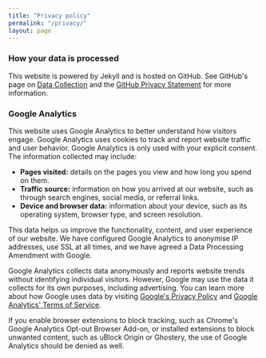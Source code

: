 ```yaml
---
title: "Privacy policy"
permalink: "/privacy/"
layout: page
---
```


### How your data is processed

This website is powered by Jekyll and is hosted on GitHub. See GitHub's page on [Data Collection](https://docs.github.com/en/pages/getting-started-with-github-pages/about-github-pages#data-collection) and the [GitHub Privacy Statement](https://docs.github.com/en/site-policy/privacy-policies/github-privacy-statement) for more information.

### Google Analytics

This website uses Google Analytics to better understand how visitors engage.
Google Analytics uses cookies to track and report website traffic and user behavior.
Google Analytics is only used with your explicit consent.
The information collected may include:
* **Pages visited:** details on the pages you view and how long you spend on them.
* **Traffic source:** information on how you arrived at our website, such as through search engines, social media, or referral links.
* **Device and browser data:** information about your device, such as its operating system, browser type, and screen resolution.

This data helps us improve the functionality, content, and user experience of our website.
We have configured Google Analytics to anonymise IP addresses, use SSL at all times, and we have agreed a Data Processing Amendment with Google. 

Google Analytics collects data anonymously and reports website trends without identifying individual visitors.
However, Google may use the data it collects for its own purposes, including advertising.
You can learn more about how Google uses data by visiting [Google's Privacy Policy](https://policies.google.com/privacy?hl=en-US) and [Google Analytics' Terms of Service](https://marketingplatform.google.com/about/analytics/terms/us/).

If you enable browser extensions to block tracking, such as Chrome's Google Analytics Opt-out Browser Add-on, or installed extensions to block unwanted content, such as uBlock Origin or Ghostery, the use of Google Analytics should be denied as well.
